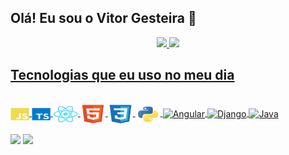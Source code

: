 ## Olá! Eu sou o Vitor Gesteira 👋

<div align="center">
  <a href="https://github.com/vitorgesteira">
  <img height="180em" src="https://github-readme-stats.vercel.app/api?username=vitorgesteira&show_icons=true&theme=dark&include_all_commits=true&count_private=true"/>
  <img height="180em" src="https://github-readme-stats.vercel.app/api/top-langs/?username=vitorgesteira&layout=compact&langs_count=7&theme=dark"/>
</div>

## Tecnologias que eu uso no meu dia
<div style="display: inline_block"><br>
  <img align="center" alt="Js" height="20" width="30" src="https://raw.githubusercontent.com/devicons/devicon/master/icons/javascript/javascript-plain.svg">
  <img align="center" alt="Ts" height="20" width="30" src="https://raw.githubusercontent.com/devicons/devicon/master/icons/typescript/typescript-plain.svg">
  <img align="center" alt="React" height="30" width="40" src="https://raw.githubusercontent.com/devicons/devicon/master/icons/react/react-original.svg">
  <img align="center" alt="HTML" height="30" width="40" src="https://raw.githubusercontent.com/devicons/devicon/master/icons/html5/html5-original.svg">
  <img align="center" alt="CSS" height="30" width="40" src="https://raw.githubusercontent.com/devicons/devicon/master/icons/css3/css3-original.svg">
  <img align="center" alt="Python" height="30" width="40" src="https://raw.githubusercontent.com/devicons/devicon/master/icons/python/python-original.svg">
  <img align="center" alt="Angular" height="30" width="40" src="https://icongr.am/devicon/angularjs-original.svg?size=128&color=currentColor">
  <img align="center" alt="Django" height="30" width="40" src="https://icongr.am/devicon/django-original.svg?size=128&color=currentColor">
  <img align="center" alt="Java" height="30" width="40" src="https://icongr.am/devicon/java-original.svg?size=128&color=currentColor">
 
</div>
  
<div style="display: inline_block"><br>
  <a href="https://www.linkedin.com/in/vitor-gesteira/" target=""><img src="https://img.shields.io/badge/LinkedIn-0077B5?style=for-the-badge&logo=linkedin&logoColor=white"></a>
   <a href="dev.vitorgesteira@gmail.com" target=""><img src="https://img.shields.io/badge/Gmail-D14836?style=for-the-badge&logo=gmail&logoColor=white"></a>
</div>
